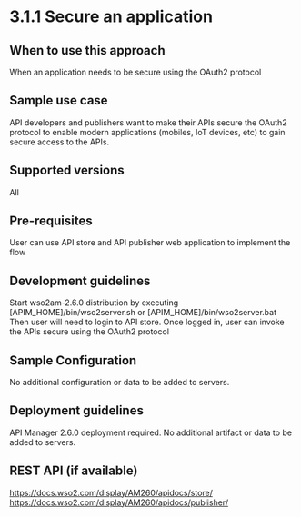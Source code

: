 # 3.1.1 Secure an application

## When to use this approach
When an application needs to be secure using the OAuth2 protocol

## Sample use case
API developers and publishers want to make their APIs secure the OAuth2 protocol to enable modern applications (mobiles, IoT devices, etc) to gain secure access to the APIs.

## Supported versions
All

## Pre-requisites
User can use API store and API publisher web application to implement the flow

## Development guidelines
Start wso2am-2.6.0 distribution by executing [APIM_HOME]/bin/wso2server.sh or [APIM_HOME]/bin/wso2server.bat
Then user will need to login to API store. Once logged in, user can invoke the APIs secure using the OAuth2 protocol

## Sample Configuration
No additional configuration or data to be added to servers.

## Deployment guidelines
API Manager 2.6.0 deployment required. No additional artifact or data to be added to servers.

 ## REST API (if available)
https://docs.wso2.com/display/AM260/apidocs/store/
https://docs.wso2.com/display/AM260/apidocs/publisher/
